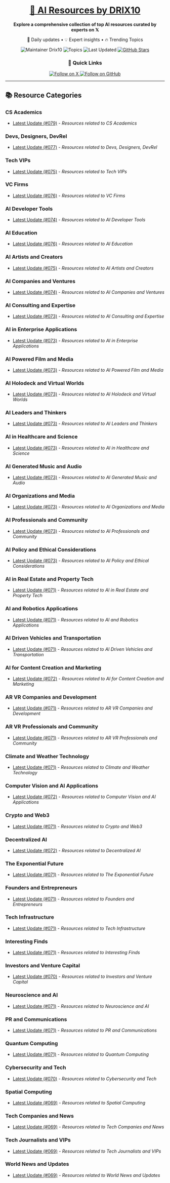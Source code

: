 
<div align="center">
  <h1><a href="https://x.com/DRIX_10_" target="_blank">🚀 AI Resources by DRIX10</a></h1>
  <p><strong>Explore a comprehensive collection of top AI resources curated by experts on 𝕏</strong></p>
  <p>🌟 Daily updates • 💡 Expert insights • 🔥 Trending Topics</p>

  <img src="https://img.shields.io/badge/Maintainer-Drix10-blue?style=for-the-badge" alt="Maintainer Drix10" />
  <img src="https://img.shields.io/badge/Topics-Everything%2C%20AI-red?style=for-the-badge" alt="Topics" />
  <img src="https://img.shields.io/github/last-commit/Drix10/ai-resources?style=for-the-badge&color=5D6D7E" alt="Last Updated" />
  <a href="https://github.com/Drix10/ai-resources"><img src="https://img.shields.io/github/stars/Drix10/ai-resources?style=for-the-badge&color=yellow" alt="GitHub Stars" /></a>

  <br>

  <h3>🌟 Quick Links</h3>
    <a href="https://x.com/DRIX_10_">
      <img src="https://img.shields.io/badge/Follow_on_𝕏-black?style=for-the-badge&logo=x&logoColor=white" alt="Follow on X" />
    </a>
    <a href="https://github.com/Drix10">
      <img src="https://img.shields.io/badge/Follow_on_GitHub-black?style=for-the-badge&logo=github&logoColor=white" alt="Follow on GitHub" />
    </a>
</div>

---

## 📚 Resource Categories

### CS Academics

*   [Latest Update (#079)](https://github.com/Drix10/ai-resources/blob/main/CS%20Academics/resources-079.md) - *Resources related to CS Academics*

### Devs, Designers, DevRel

*   [Latest Update (#077)](https://github.com/Drix10/ai-resources/blob/main/Devs%2C%20Designers%2C%20DevRel/resources-077.md) - *Resources related to Devs, Designers, DevRel*

### Tech VIPs

*   [Latest Update (#075)](https://github.com/Drix10/ai-resources/blob/main/Tech%20VIPs/resources-075.md) - *Resources related to Tech VIPs*

### VC Firms

*   [Latest Update (#076)](https://github.com/Drix10/ai-resources/blob/main/VC%20Firms/resources-076.md) - *Resources related to VC Firms*

### AI Developer Tools

*   [Latest Update (#074)](https://github.com/Drix10/ai-resources/blob/main/AI%20Developer%20Tools/resources-074.md) - *Resources related to AI Developer Tools*

### AI Education

*   [Latest Update (#076)](https://github.com/Drix10/ai-resources/blob/main/AI%20Education/resources-076.md) - *Resources related to AI Education*

### AI Artists and Creators

*   [Latest Update (#075)](https://github.com/Drix10/ai-resources/blob/main/AI%20Artists%20and%20Creators/resources-075.md) - *Resources related to AI Artists and Creators*

### AI Companies and Ventures

*   [Latest Update (#074)](https://github.com/Drix10/ai-resources/blob/main/AI%20Companies%20and%20Ventures/resources-074.md) - *Resources related to AI Companies and Ventures*

### AI Consulting and Expertise

*   [Latest Update (#073)](https://github.com/Drix10/ai-resources/blob/main/AI%20Consulting%20and%20Expertise/resources-073.md) - *Resources related to AI Consulting and Expertise*

### AI in Enterprise Applications

*   [Latest Update (#073)](https://github.com/Drix10/ai-resources/blob/main/AI%20in%20Enterprise%20Applications/resources-073.md) - *Resources related to AI in Enterprise Applications*

### AI Powered Film and Media

*   [Latest Update (#073)](https://github.com/Drix10/ai-resources/blob/main/AI%20Powered%20Film%20and%20Media/resources-073.md) - *Resources related to AI Powered Film and Media*

### AI Holodeck and Virtual Worlds

*   [Latest Update (#073)](https://github.com/Drix10/ai-resources/blob/main/AI%20Holodeck%20and%20Virtual%20Worlds/resources-073.md) - *Resources related to AI Holodeck and Virtual Worlds*

### AI Leaders and Thinkers

*   [Latest Update (#073)](https://github.com/Drix10/ai-resources/blob/main/AI%20Leaders%20and%20Thinkers/resources-073.md) - *Resources related to AI Leaders and Thinkers*

### AI in Healthcare and Science

*   [Latest Update (#073)](https://github.com/Drix10/ai-resources/blob/main/AI%20in%20Healthcare%20and%20Science/resources-073.md) - *Resources related to AI in Healthcare and Science*

### AI Generated Music and Audio

*   [Latest Update (#073)](https://github.com/Drix10/ai-resources/blob/main/AI%20Generated%20Music%20and%20Audio/resources-073.md) - *Resources related to AI Generated Music and Audio*

### AI Organizations and Media

*   [Latest Update (#073)](https://github.com/Drix10/ai-resources/blob/main/AI%20Organizations%20and%20Media/resources-073.md) - *Resources related to AI Organizations and Media*

### AI Professionals and Community

*   [Latest Update (#073)](https://github.com/Drix10/ai-resources/blob/main/AI%20Professionals%20and%20Community/resources-073.md) - *Resources related to AI Professionals and Community*

### AI Policy and Ethical Considerations

*   [Latest Update (#073)](https://github.com/Drix10/ai-resources/blob/main/AI%20Policy%20and%20Ethical%20Considerations/resources-073.md) - *Resources related to AI Policy and Ethical Considerations*

### AI in Real Estate and Property Tech

*   [Latest Update (#071)](https://github.com/Drix10/ai-resources/blob/main/AI%20in%20Real%20Estate%20and%20Property%20Tech/resources-071.md) - *Resources related to AI in Real Estate and Property Tech*

### AI and Robotics Applications

*   [Latest Update (#071)](https://github.com/Drix10/ai-resources/blob/main/AI%20and%20Robotics%20Applications/resources-071.md) - *Resources related to AI and Robotics Applications*

### AI Driven Vehicles and Transportation

*   [Latest Update (#071)](https://github.com/Drix10/ai-resources/blob/main/AI%20Driven%20Vehicles%20and%20Transportation/resources-071.md) - *Resources related to AI Driven Vehicles and Transportation*

### AI for Content Creation and Marketing

*   [Latest Update (#072)](https://github.com/Drix10/ai-resources/blob/main/AI%20for%20Content%20Creation%20and%20Marketing/resources-072.md) - *Resources related to AI for Content Creation and Marketing*

### AR VR Companies and Development

*   [Latest Update (#071)](https://github.com/Drix10/ai-resources/blob/main/AR%20VR%20Companies%20and%20Development/resources-071.md) - *Resources related to AR VR Companies and Development*

### AR VR Professionals and Community

*   [Latest Update (#071)](https://github.com/Drix10/ai-resources/blob/main/AR%20VR%20Professionals%20and%20Community/resources-071.md) - *Resources related to AR VR Professionals and Community*

### Climate and Weather Technology

*   [Latest Update (#071)](https://github.com/Drix10/ai-resources/blob/main/Climate%20and%20Weather%20Technology/resources-071.md) - *Resources related to Climate and Weather Technology*

### Computer Vision and AI Applications

*   [Latest Update (#072)](https://github.com/Drix10/ai-resources/blob/main/Computer%20Vision%20and%20AI%20Applications/resources-072.md) - *Resources related to Computer Vision and AI Applications*

### Crypto and Web3

*   [Latest Update (#071)](https://github.com/Drix10/ai-resources/blob/main/Crypto%20and%20Web3/resources-071.md) - *Resources related to Crypto and Web3*

### Decentralized AI

*   [Latest Update (#072)](https://github.com/Drix10/ai-resources/blob/main/Decentralized%20AI/resources-072.md) - *Resources related to Decentralized AI*

### The Exponential Future

*   [Latest Update (#071)](https://github.com/Drix10/ai-resources/blob/main/The%20Exponential%20Future/resources-071.md) - *Resources related to The Exponential Future*

### Founders and Entrepreneurs

*   [Latest Update (#071)](https://github.com/Drix10/ai-resources/blob/main/Founders%20and%20Entrepreneurs/resources-071.md) - *Resources related to Founders and Entrepreneurs*

### Tech Infrastructure

*   [Latest Update (#071)](https://github.com/Drix10/ai-resources/blob/main/Tech%20Infrastructure/resources-071.md) - *Resources related to Tech Infrastructure*

### Interesting Finds

*   [Latest Update (#071)](https://github.com/Drix10/ai-resources/blob/main/Interesting%20Finds/resources-071.md) - *Resources related to Interesting Finds*

### Investors and Venture Capital

*   [Latest Update (#070)](https://github.com/Drix10/ai-resources/blob/main/Investors%20and%20Venture%20Capital/resources-070.md) - *Resources related to Investors and Venture Capital*

### Neuroscience and AI

*   [Latest Update (#071)](https://github.com/Drix10/ai-resources/blob/main/Neuroscience%20and%20AI/resources-071.md) - *Resources related to Neuroscience and AI*

### PR and Communications

*   [Latest Update (#071)](https://github.com/Drix10/ai-resources/blob/main/PR%20and%20Communications/resources-071.md) - *Resources related to PR and Communications*

### Quantum Computing

*   [Latest Update (#071)](https://github.com/Drix10/ai-resources/blob/main/Quantum%20Computing/resources-071.md) - *Resources related to Quantum Computing*

### Cybersecurity and Tech

*   [Latest Update (#070)](https://github.com/Drix10/ai-resources/blob/main/Cybersecurity%20and%20Tech/resources-070.md) - *Resources related to Cybersecurity and Tech*

### Spatial Computing

*   [Latest Update (#069)](https://github.com/Drix10/ai-resources/blob/main/Spatial%20Computing/resources-069.md) - *Resources related to Spatial Computing*

### Tech Companies and News

*   [Latest Update (#069)](https://github.com/Drix10/ai-resources/blob/main/Tech%20Companies%20and%20News/resources-069.md) - *Resources related to Tech Companies and News*

### Tech Journalists and VIPs

*   [Latest Update (#069)](https://github.com/Drix10/ai-resources/blob/main/Tech%20Journalists%20and%20VIPs/resources-069.md) - *Resources related to Tech Journalists and VIPs*

### World News and Updates

*   [Latest Update (#069)](https://github.com/Drix10/ai-resources/blob/main/World%20News%20and%20Updates/resources-069.md) - *Resources related to World News and Updates*

